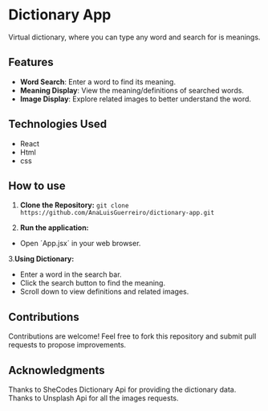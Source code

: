 # Dictionary App

Virtual dictionary, where you can type any word and search for is meanings.

## Features
- **Word Search**: Enter a word to find its meaning.
- **Meaning Display**: View the meaning/definitions of searched words.
- **Image Display**: Explore related images to better understand the word.

## Technologies Used
- React
- Html
- css

## How to use
1. **Clone the Repository:**
`
git clone https://github.com/AnaLuisGuerreiro/dictionary-app.git
` 

2. **Run the application:**
- Open ´App.jsx´ in your web browser.

3.**Using Dictionary:**
- Enter a word in the search bar.
- Click the search button to find the meaning.
- Scroll down to view definitions and related images.

## Contributions
Contributions are welcome! Feel free to fork this repository and submit pull requests to propose improvements.

## Acknowledgments
Thanks to SheCodes Dictionary Api for providing the dictionary data.
Thanks to Unsplash Api for all the images requests.
